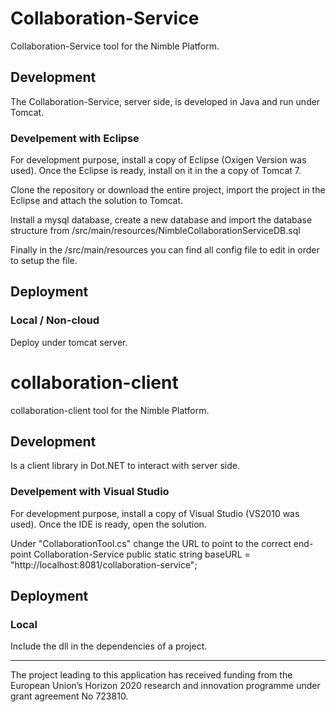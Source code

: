 # Collaboration-Service
Collaboration-Service tool for the Nimble Platform.

## Development
The Collaboration-Service, server side, is developed in Java and run under Tomcat.

### Develpement with Eclipse
For development purpose, install a copy of Eclipse (Oxigen Version was used). 
Once the Eclipse is ready, install on it in the a copy of Tomcat 7.

Clone the repository or download the entire project, import the project in the Eclipse and attach the solution to Tomcat.

Install a mysql database, create a new database and import the database structure from /src/main/resources/NimbleCollaborationServiceDB.sql

Finally in the /src/main/resources you can find all config file to edit in order to setup the file.

## Deployment

### Local / Non-cloud
Deploy under tomcat server.

# collaboration-client
collaboration-client tool for the Nimble Platform.

## Development
Is a client library in Dot.NET to interact with server side.

### Develpement with Visual Studio
For development purpose, install a copy of Visual Studio (VS2010 was used). 
Once the IDE is ready, open the solution.

Under "CollaborationTool.cs" change the URL to point to the correct end-point Collaboration-Service
public static string baseURL = "http://localhost:8081/collaboration-service";

## Deployment

### Local 
Include the dll in the dependencies of a project.


----
The project leading to this application has received funding from the European Union’s Horizon 2020 research and innovation programme under grant agreement No 723810.
